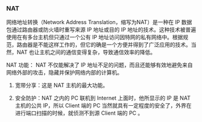 ### NAT

网络地址转换（Network Address Translation，缩写为NAT）是一种在 IP 数据包通过路由器或防火墙时重写来源 IP 地址或目的 IP 地址的技术。这种技术被普遍使用在有多台主机但只通过一个公有 IP 地址访问因特网的私有网络中。根据规范，路由器是不能这样工作的，但它的确是一个方便并得到了广泛应用的技术。当然，NAT 也让主机之间的通信变得复杂，导致通信效率的降低。

NAT 功能：
NAT 不仅能解决了 IP 地址不足的问题，而且还能够有效地避免来自网络外部的攻击，隐藏并保护网络内部的计算机。

 1. 宽带分享：这是 NAT 主机的最大功能。

 2. 安全防护：NAT 之内的 PC 联机到 Internet 上面时，他所显示的 IP 是 NAT 主机的公共 IP，所以 Client 端的 PC 当然就具有一定程度的安全了，外界在进行端口扫描的时候，就侦测不到源 Client 端的 PC 。
